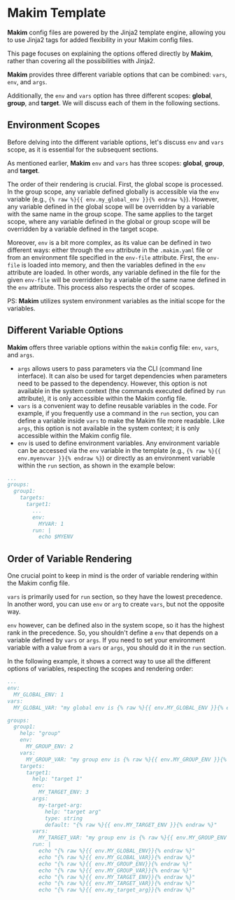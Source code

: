 # Makim Template

**Makim** config files are powered by the Jinja2 template engine, allowing you to use Jinja2 tags for added flexibility in your Makim config files.

This page focuses on explaining the options offered directly by **Makim**, rather than covering all the possibilities with Jinja2.

**Makim** provides three different variable options that can be combined: `vars`, `env`, and `args`.

Additionally, the `env` and `vars` option has three different scopes: **global**, **group**, and **target**. We will discuss each of them in the following sections.

## Environment Scopes

Before delving into the different variable options, let's discuss `env` and `vars` scope, as it is essential for the subsequent sections.

As mentioned earlier, **Makim** `env` and `vars` has three scopes: **global**, **group**, and **target**.

The order of their rendering is crucial. First, the global scope is processed. In the group scope, any variable defined globally is accessible via the `env` variable (e.g., `{% raw %}{{ env.my_global_env }}{% endraw %}`). However, any variable defined in the global scope will be overridden by a variable with the same name in the group scope. The same applies to the target scope, where any variable defined in the global or group scope will be overridden by a variable defined in the target scope.

Moreover, `env` is a bit more complex, as its value can be defined in two different ways: either through the `env` attribute in the `.makim.yaml` file or from an environment file specified in the `env-file` attribute. First, the `env-file` is loaded into memory, and then the variables defined in the `env` attribute are loaded. In other words, any variable defined in the file for the given `env-file` will be overridden by a variable of the same name defined in the `env` attribute. This process also respects the order of scopes.

PS: **Makim** utilizes system environment variables as the initial scope for the variables.

## Different Variable Options

**Makim** offers three variable options within the `makim` config file: `env`, `vars`, and `args`.

* `args` allows users to pass parameters via the CLI (command line interface). It can also be used for target dependencies when parameters need to be passed to the dependency. However, this option is not available in the system context (the commands executed defined by `run` attribute), it is only accessible within the Makim config file.
* `vars` is a convenient way to define reusable variables in the code. For example, if you frequently use a command in the `run` section, you can define a variable inside `vars` to make the Makim file more readable. Like `args`, this option is not available in the system context; it is only accessible within the Makim config file.
* `env` is used to define environment variables. Any environment variable can be accessed via the `env` variable in the template (e.g., `{% raw %}{{ env.myenvvar }}{% endraw %}`) or directly as an environment variable within the `run` section, as shown in the example below:

```yaml
...
groups:
  group1:
    targets:
      target1:
        ...
        env:
          MYVAR: 1
        run: |
          echo $MYENV
```

## Order of Variable Rendering

One crucial point to keep in mind is the order of variable rendering within the Makim config file.

`vars` is primarily used for `run` section,  so they have the lowest precedence. In another word, you can use `env` or `arg` to create
`vars`, but not the opposite way.

`env` however, can be defined also in the system scope, so it has the
highest rank in the precedence. So, you shouldn't define a `env` that
depends on a variable defined by `vars` or `args`. If you need to set
your environment variable with a value from a `vars` or `args`, you
should do it in the `run` section.

In the following example, it shows a correct way to use all the
different options of variables, respecting the scopes and rendering order:

```yaml
...
env:
  MY_GLOBAL_ENV: 1
vars:
  MY_GLOBAL_VAR: "my global env is {% raw %}{{ env.MY_GLOBAL_ENV }}{% endraw %}"

groups:
  group1:
    help: "group"
    env:
      MY_GROUP_ENV: 2
    vars:
      MY_GROUP_VAR: "my group env is {% raw %}{{ env.MY_GROUP_ENV }}{% endraw %}"
    targets:
      target1:
        help: "target 1"
        env:
          MY_TARGET_ENV: 3
        args:
          my-target-arg:
            help: "target arg"
            type: string
            default: "{% raw %}{{ env.MY_TARGET_ENV }}{% endraw %}"
        vars:
          MY_TARGET_VAR: "my group env is {% raw %}{{ env.MY_GROUP_ENV }}{% endraw %}"
        run: |
          echo "{% raw %}{{ env.MY_GLOBAL_ENV}}{% endraw %}"
          echo "{% raw %}{{ env.MY_GLOBAL_VAR}}{% endraw %}"
          echo "{% raw %}{{ env.MY_GROUP_ENV}}{% endraw %}"
          echo "{% raw %}{{ env.MY_GROUP_VAR}}{% endraw %}"
          echo "{% raw %}{{ env.MY_TARGET_ENV}}{% endraw %}"
          echo "{% raw %}{{ env.MY_TARGET_VAR}}{% endraw %}"
          echo "{% raw %}{{ env.my_target_arg}}{% endraw %}"
```
